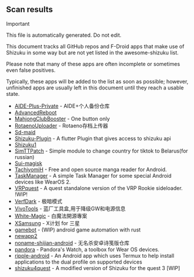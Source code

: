 ## Scan results
> [!IMPORTANT]
> This file is automatically generated. Do not edit.

This document tracks all GitHub repos and F-Droid apps that make use of Shizuku in some way but are not yet listed in the awesome-shizuku list.

Please note that many of these apps are often incomplete or sometimes even false positives.

Typically, these apps will be added to the list as soon as possible; however, unfinished apps are usually left in this document until they reach a usable state.

 * [AIDE-Plus-Private](https://github.com/ZeroAicy/AIDE-Plus-Private) - AIDE+个人备份仓库
 * [AdvancedReboot](https://github.com/EX3124/AdvancedReboot)
 * [MahjongClubBooster](https://github.com/OlegPV2/MahjongClubBooster) - One button only
 * [RotaenoUploader](https://github.com/milkycandy/RotaenoUploader) - Rotaeno存档上传器
 * [Sd-maid](https://github.com/w1s3one805/Sd-maid)
 * [Shizuku-Plugin](https://github.com/santhosh-D-subramani/Shizuku-Plugin) - A flutter Plugin that gives access to shizuku api
 * [Shizuku1](https://github.com/lingyanlearn/Shizuku1)
 * [SimTTPatch](https://github.com/RecodeLiner/SimTTPatch) - Simple module to change country for tiktok to Belarus(for russian)
 * [Sui-magisk](https://github.com/w1s3one805/Sui-magisk)
 * [TachiyomiH](https://github.com/ImaginaryDesignation/TachiyomiH) - Free and open source manga reader for Android.
 * [TaskManager](https://github.com/java30433/TaskManager) - A simple Task Manager for some special Android devices like WearOS 2.
 * [VRPquest](https://github.com/metalex201/VRPquest) - A quest standalone version of the VRP Rookie sideloader.  !WIP!
 * [VerfDark](https://github.com/wkbin/VerfDark) - 极暗模式
 * [VivoTools](https://github.com/ItosEO/VivoTools) - 蓝厂工具盒,用于降级GW和电源信息
 * [White-Magic](https://github.com/KennyYang0726/White-Magic) - 白魔法開源專案
 * [XSamsung](https://github.com/ItosEO/XSamsung) - X计划 for 三星
 * [gamebot](https://github.com/tkkcc/gamebot) - (WIP) android game automation with rust
 * [newapp2](https://github.com/maxregnerklos/newapp2)
 * [noname-shijian-android](https://github.com/nonameShijian/noname-shijian-android) - 无名杀安卓诗笺版仓库
 * [pandora](https://github.com/maisymoe/pandora) - Pandora's Watch, a toolbox for Wear OS devices.
 * [ripple-android](https://github.com/husmus00/ripple-android) - An Android app which uses Termux to help install applications to the dual profile on supported devices
 * [shizuku4quest](https://github.com/metalex201/shizuku4quest) - A modified version of Shizuku for the quest 3 [WIP]
